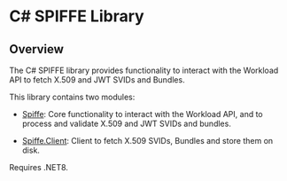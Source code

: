 # C# SPIFFE Library

## Overview

The C# SPIFFE library provides functionality to interact with the Workload API to fetch X.509 and JWT SVIDs and Bundles. 

This library contains two modules:

* [Spiffe](src/Spiffe/README.md): Core functionality to interact with the Workload API, and to process and validate 
X.509 and JWT SVIDs and bundles.

* [Spiffe.Client](src/Spiffe.Client/README.md): Client to fetch X.509 SVIDs, Bundles and store them on disk.

Requires .NET8.
